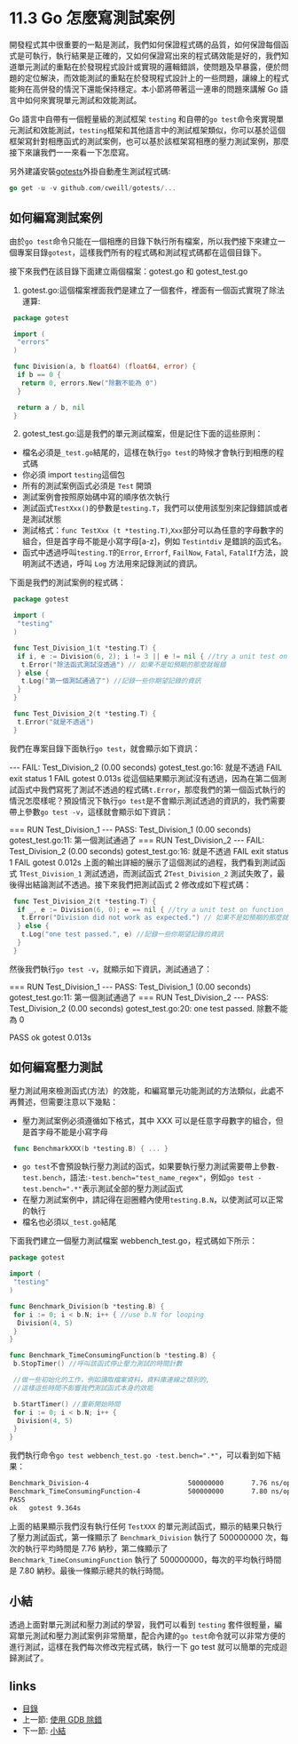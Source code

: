 # 11.3 Go 怎麼寫測試案例

開發程式其中很重要的一點是測試，我們如何保證程式碼的品質，如何保證每個函式是可執行，執行結果是正確的，又如何保證寫出來的程式碼效能是好的，我們知道單元測試的重點在於發現程式設計或實現的邏輯錯誤，使問題及早暴露，便於問題的定位解決，而效能測試的重點在於發現程式設計上的一些問題，讓線上的程式能夠在高併發的情況下還能保持穩定。本小節將帶著這一連串的問題來講解 Go 語言中如何來實現單元測試和效能測試。

Go 語言中自帶有一個輕量級的測試框架 `testing` 和自帶的`go test`命令來實現單元測試和效能測試，`testing`框架和其他語言中的測試框架類似，你可以基於這個框架寫針對相應函式的測試案例，也可以基於該框架寫相應的壓力測試案例，那麼接下來讓我們一一來看一下怎麼寫。

另外建議安裝[gotests](https://github.com/cweill/gotests)外掛自動產生測試程式碼:

```Go
go get -u -v github.com/cweill/gotests/...
```

## 如何編寫測試案例

由於`go test`命令只能在一個相應的目錄下執行所有檔案，所以我們接下來建立一個專案目錄`gotest`，這樣我們所有的程式碼和測試程式碼都在這個目錄下。

接下來我們在該目錄下面建立兩個檔案：gotest.go 和 gotest_test.go

1. gotest.go:這個檔案裡面我們是建立了一個套件，裡面有一個函式實現了除法運算:

```Go
 package gotest

 import (
  "errors"
 )

 func Division(a, b float64) (float64, error) {
  if b == 0 {
   return 0, errors.New("除數不能為 0")
  }

  return a / b, nil
 }

```

2. gotest_test.go:這是我們的單元測試檔案，但是記住下面的這些原則：

 - 檔名必須是`_test.go`結尾的，這樣在執行`go test`的時候才會執行到相應的程式碼
 - 你必須 import `testing`這個包
 - 所有的測試案例函式必須是 `Test` 開頭
 - 測試案例會按照原始碼中寫的順序依次執行
 - 測試函式`TestXxx()`的參數是`testing.T`，我們可以使用該型別來記錄錯誤或者是測試狀態
 - 測試格式：`func TestXxx (t *testing.T)`,`Xxx`部分可以為任意的字母數字的組合，但是首字母不能是小寫字母[a-z]，例如 `Testintdiv` 是錯誤的函式名。
 - 函式中透過呼叫`testing.T`的`Error`, `Errorf`, `FailNow`, `Fatal`, `FatalIf`方法，說明測試不透過，呼叫 `Log` 方法用來記錄測試的資訊。

 下面是我們的測試案例的程式碼：

```Go
 package gotest

 import (
  "testing"
 )

 func Test_Division_1(t *testing.T) {
  if i, e := Division(6, 2); i != 3 || e != nil { //try a unit test on function
   t.Error("除法函式測試沒透過") // 如果不是如預期的那麼就報錯
  } else {
   t.Log("第一個測試通過了") //記錄一些你期望記錄的資訊
  }
 }

 func Test_Division_2(t *testing.T) {
  t.Error("就是不透過")
 }

```

 我們在專案目錄下面執行`go test`，就會顯示如下資訊：

  --- FAIL: Test_Division_2 (0.00 seconds)
   gotest_test.go:16: 就是不透過
  FAIL
  exit status 1
  FAIL gotest 0.013s
 從這個結果顯示測試沒有透過，因為在第二個測試函式中我們寫死了測試不透過的程式碼`t.Error`，那麼我們的第一個函式執行的情況怎麼樣呢？預設情況下執行`go test`是不會顯示測試透過的資訊的，我們需要帶上參數`go test -v`，這樣就會顯示如下資訊：

  === RUN Test_Division_1
  --- PASS: Test_Division_1 (0.00 seconds)
   gotest_test.go:11: 第一個測試通過了
  === RUN Test_Division_2
  --- FAIL: Test_Division_2 (0.00 seconds)
   gotest_test.go:16: 就是不透過
  FAIL
  exit status 1
  FAIL gotest 0.012s
 上面的輸出詳細的展示了這個測試的過程，我們看到測試函式 1`Test_Division_1` 測試透過，而測試函式 2`Test_Division_2` 測試失敗了，最後得出結論測試不透過。接下來我們把測試函式 2 修改成如下程式碼：

```Go
 func Test_Division_2(t *testing.T) {
  if _, e := Division(6, 0); e == nil { //try a unit test on function
   t.Error("Division did not work as expected.") // 如果不是如預期的那麼就報錯
  } else {
   t.Log("one test passed.", e) //記錄一些你期望記錄的資訊
  }
 }
```
 然後我們執行`go test -v`，就顯示如下資訊，測試通過了：

  === RUN Test_Division_1
  --- PASS: Test_Division_1 (0.00 seconds)
   gotest_test.go:11: 第一個測試通過了
  === RUN Test_Division_2
  --- PASS: Test_Division_2 (0.00 seconds)
   gotest_test.go:20: one test passed. 除數不能為 0

  PASS
  ok   gotest 0.013s

## 如何編寫壓力測試

壓力測試用來檢測函式(方法）的效能，和編寫單元功能測試的方法類似，此處不再贅述，但需要注意以下幾點：

- 壓力測試案例必須遵循如下格式，其中 XXX 可以是任意字母數字的組合，但是首字母不能是小寫字母

```Go
 func BenchmarkXXX(b *testing.B) { ... }
```

- `go test`不會預設執行壓力測試的函式，如果要執行壓力測試需要帶上參數`-test.bench`，語法:`-test.bench="test_name_regex"`，例如`go test -test.bench=".*"`表示測試全部的壓力測試函式
- 在壓力測試案例中，請記得在迴圈體內使用`testing.B.N`，以使測試可以正常的執行
- 檔名也必須以`_test.go`結尾

下面我們建立一個壓力測試檔案 webbench_test.go，程式碼如下所示：

```Go
package gotest

import (
 "testing"
)

func Benchmark_Division(b *testing.B) {
 for i := 0; i < b.N; i++ { //use b.N for looping
  Division(4, 5)
 }
}

func Benchmark_TimeConsumingFunction(b *testing.B) {
 b.StopTimer() //呼叫該函式停止壓力測試的時間計數

 //做一些初始化的工作，例如讀取檔案資料，資料庫連線之類別的,
 //這樣這些時間不影響我們測試函式本身的效能

 b.StartTimer() //重新開始時間
 for i := 0; i < b.N; i++ {
  Division(4, 5)
 }
}
```

我們執行命令`go test webbench_test.go -test.bench=".*"`，可以看到如下結果：

```txt
Benchmark_Division-4                         500000000       7.76 ns/op      456 B/op       14 allocs/op
Benchmark_TimeConsumingFunction-4            500000000       7.80 ns/op      224 B/op        4 allocs/op
PASS
ok   gotest 9.364s
```

上面的結果顯示我們沒有執行任何 `TestXXX` 的單元測試函式，顯示的結果只執行了壓力測試函式，第一條顯示了 `Benchmark_Division` 執行了 500000000 次，每次的執行平均時間是 7.76 納秒，第二條顯示了 `Benchmark_TimeConsumingFunction` 執行了 500000000，每次的平均執行時間是 7.80 納秒。最後一條顯示總共的執行時間。

## 小結

透過上面對單元測試和壓力測試的學習，我們可以看到 `testing` 套件很輕量，編寫單元測試和壓力測試案例非常簡單，配合內建的`go test`命令就可以非常方便的進行測試，這樣在我們每次修改完程式碼，執行一下 go test 就可以簡單的完成迴歸測試了。

## links

* [目錄](preface.md)
* 上一節: [使用 GDB 除錯](11.2.md)
* 下一節: [小結](11.4.md)
